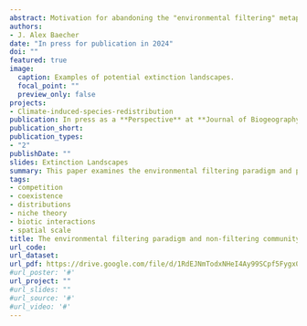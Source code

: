 ```yaml
---
abstract: Motivation for abandoning the "environmental filtering" metaphor has been increasing in the ecological literature, yet it remains a widely used conceptual tool to guide research and education within ecological disciplines. I consider the possible origins of the filtering paradigm through linkages to hypotheses about the potentially oversized role of localized competition in the early development of niche concepts, as well as assumptions about the scale-dependence of factors influencing species' distributions at large scales. I believe that these perspectives may have discounted the relevance of non-competitive interactions of local communities, as well as biotic interactions in large-scale ecological processes more generally. I describe the types of ecological phenomena not readily captured by the filtering model, as well as the potential for biotic factors to interact with abiotic gradients (at scale) and influence broad ecological patterns. Lastly, I pose an alternative model of community assembly which emphasizes biotic-abiotic interactions and non-filtering mechanisms to serve as a spring-board for future renovations of the filtering metaphor. 
authors:
- J. Alex Baecher
date: "In press for publication in 2024"
doi: ""
featured: true
image:
  caption: Examples of potential extinction landscapes.
  focal_point: ""
  preview_only: false
projects:
- Climate-induced-species-redistribution
publication: In press as a **Perspective** at **Journal of Biogeography** 
publication_short:
publication_types:
- "2"
publishDate: ""
slides: Extinction Landscapes
summary: This paper examines the environmental filtering paradigm and proposes an alternative heuristic of community assembly which more readily incorporates interactions between biotic and abiotic factors. 
tags:
- competition
- coexistence
- distributions
- niche theory
- biotic interactions
- spatial scale
title: The environmental filtering paradigm and non-filtering community assembly processes
url_code: 
url_dataset: 
url_pdf: https://drive.google.com/file/d/1RdEJNmTodxNHeI4Ay99SCpf5Fygx0k3g/view
#url_poster: '#'
url_project: ""
#url_slides: ""
#url_source: '#'
#url_video: '#'
---
```

